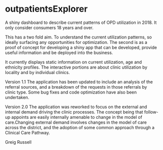 # outpatientsExplorer
A shiny dashboard to describe current patterns of OPD utilization in 2018. It only consider consumers 18 years and over.

This has a two fold aim. To understand the current utilization patterns, so ideally surfacing any opportunities 
for optimization. The second is as a proof of concept for developing a shiny app that can be developed, provide useful information and be deployed into the business.

It currently displays static information on current utilization, age and ethnicity profiles. The interactive portions are about clinic utilization by locality and by individual clinics.

Version 1.1
The application has been updated to include an analysis of the referral sources, and a breakdown of the requests in those referrals by clinic type. Some bug fixes and code optimization have also been undertaken.

Version 2.0
The application was reworked to focus on the external and internal demand driving the clinic processes. The concept being that follow-up appoints are easily internally amenable to change in the model of care.Changing external demand involves changes in the model of care across the district, and the adoption of some common approach through a Clinical Care Pathway.

Greig Russell
